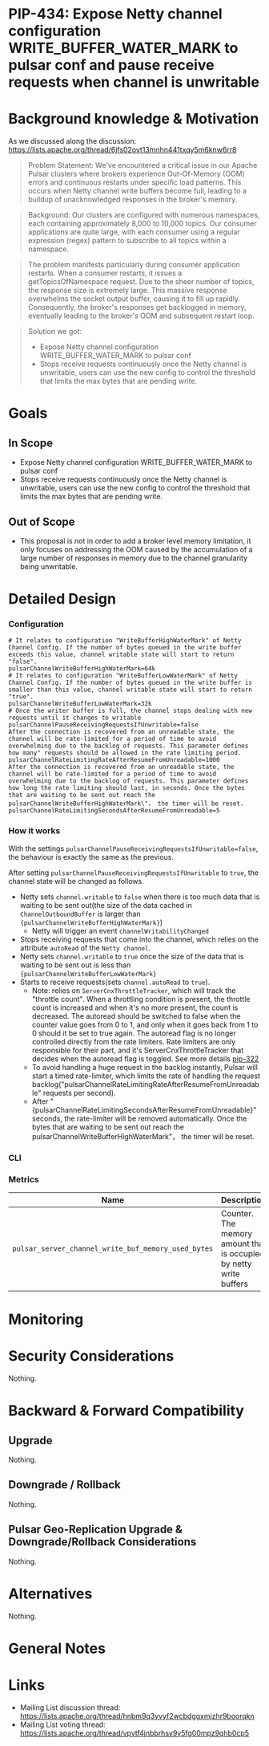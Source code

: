# PIP-434: Expose Netty channel configuration WRITE_BUFFER_WATER_MARK to pulsar conf and pause receive requests when channel is unwritable

# Background knowledge & Motivation

As we discussed along the discussion: https://lists.apache.org/thread/6jfs02ovt13mnhn441txqy5m6knw6rr8

> Problem Statement:
> We've encountered a critical issue in our Apache Pulsar clusters where brokers experience Out-Of-Memory (OOM) errors and continuous restarts under specific load patterns. This occurs when Netty channel write buffers become full, leading to a buildup of unacknowledged responses in the broker's memory.

> Background:
> Our clusters are configured with numerous namespaces, each containing approximately 8,000 to 10,000 topics. Our consumer applications are quite large, with each consumer using a regular expression (regex) pattern to subscribe to all topics within a namespace.

> The problem manifests particularly during consumer application restarts. When a consumer restarts, it issues a getTopicsOfNamespace request. Due to the sheer number of topics, the response size is extremely large. This massive response overwhelms the socket output buffer, causing it to fill up rapidly. Consequently, the broker's responses get backlogged in memory, eventually leading to the broker's OOM and subsequent restart loop.

> Solution we got:
> - Expose Netty channel configuration WRITE_BUFFER_WATER_MARK to pulsar conf
> - Stops receive requests continuously once the Netty channel is unwritable, users can use the new config to control the threshold that limits the max bytes that are pending write.

# Goals

## In Scope
- Expose Netty channel configuration WRITE_BUFFER_WATER_MARK to pulsar conf
- Stops receive requests continuously once the Netty channel is unwritable, users can use the new config to control the threshold that limits the max bytes that are pending write.

## Out of Scope

- This proposal is not in order to add a broker level memory limitation, it only focuses on addressing the OOM caused by the accumulation of a large number of responses in memory due to the channel granularity being unwritable. 

# Detailed Design

### Configuration

```shell
# It relates to configuration "WriteBufferHighWaterMark" of Netty Channel Config. If the number of bytes queued in the write buffer exceeds this value, channel writable state will start to return "false".
pulsarChannelWriteBufferHighWaterMark=64k
# It relates to configuration "WriteBufferLowWaterMark" of Netty Channel Config. If the number of bytes queued in the write buffer is smaller than this value, channel writable state will start to return "true".
pulsarChannelWriteBufferLowWaterMark=32k
# Once the writer buffer is full, the channel stops dealing with new requests until it changes to writable
pulsarChannelPauseReceivingRequestsIfUnwritable=false
After the connection is recovered from an unreadable state, the channel will be rate-limited for a period of time to avoid overwhelming due to the backlog of requests. This parameter defines how many" requests should be allowed in the rate limiting period.
pulsarChannelRateLimitingRateAfterResumeFromUnreadable=1000
After the connection is recovered from an unreadable state, the channel will be rate-limited for a period of time to avoid overwhelming due to the backlog of requests. This parameter defines how long the rate limiting should last, in seconds. Once the bytes that are waiting to be sent out reach the pulsarChannelWriteBufferHighWaterMark\"， the timer will be reset.
pulsarChannelRateLimitingSecondsAfterResumeFromUnreadable=5
```

### How it works
With the settings `pulsarChannelPauseReceivingRequestsIfUnwritable=false`, the behaviour is exactly the same as the previous.

After setting `pulsarChannelPauseReceivingRequestsIfUnwritable` to `true`, the channel state will be changed as follows.
- Netty sets `channel.writable` to `false` when there is too much data that is waiting to be sent out(the size of the data cached in `ChannelOutboundBuffer` is larger than `{pulsarChannelWriteBufferHighWaterMark}`)
  - Netty will trigger an event `channelWritabilityChanged`
- Stops receiving requests that come into the channel, which relies on the attribute `autoRead` of the `Netty channel`.
- Netty sets `channel.writable` to `true` once the size of the data that is waiting to be sent out is less than `{pulsarChannelWriteBufferLowWaterMark}`
- Starts to receive requests(sets `channel.autoRead` to `true`).
  - Note: relies on `ServerCnxThrottleTracker`, which will track the "throttle count". When a throttling condition is present, the throttle count is increased and when it's no more present, the count is decreased. The autoread should be switched to false when the counter value goes from 0 to 1, and only when it goes back from 1 to 0 should it be set to true again. The autoread flag is no longer controlled directly from the rate limiters. Rate limiters are only responsible for their part, and it's ServerCnxThrottleTracker that decides when the autoread flag is toggled.  See more details [pip-322](https://github.com/apache/pulsar/blob/master/pip/pip-322.md)
  - To avoid handling a huge request in the backlog instantly, Pulsar will start a timed rate-limiter, which limits the rate of handling the request backlog("pulsarChannelRateLimitingRateAfterResumeFromUnreadable" requests per second).
  - After "{pulsarChannelRateLimitingSecondsAfterResumeFromUnreadable}" seconds, the rate-limiter will be removed automatically. Once the bytes that are waiting to be sent out reach the pulsarChannelWriteBufferHighWaterMark\"， the timer will be reset.

### CLI

### Metrics
| Name                                                 | Description                                                                                 | Attributes   | Units|
|------------------------------------------------------|---------------------------------------------------------------------------------------------|--------------| --- |
| `pulsar_server_channel_write_buf_memory_used_bytes` | Counter. The memory amount that is occupied by netty write buffers                      | cluster | - |


# Monitoring


# Security Considerations
Nothing.

# Backward & Forward Compatibility

## Upgrade
Nothing.

## Downgrade / Rollback
Nothing.

## Pulsar Geo-Replication Upgrade & Downgrade/Rollback Considerations
Nothing.

# Alternatives
Nothing.

# General Notes

# Links

<!--
Updated afterwards
-->
* Mailing List discussion thread: https://lists.apache.org/thread/hnbm9q3yvyf2wcbdggxmjzhr9boorqkn
* Mailing List voting thread: https://lists.apache.org/thread/vpvtf4jnbbrhsy9y5fg00mpz9qhb0cp5
